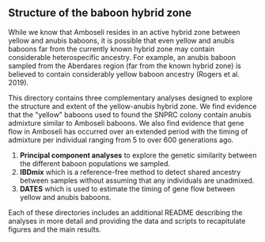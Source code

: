 ## Structure of the baboon hybrid zone

While we know that Amboseli resides in an active hybrid zone between yellow and anubis baboons, it is possible that even yellow and anubis baboons far from the currently known hybrid zone may contain considerable heterospecific ancestry. For example, an anubis baboon sampled from the Aberdares region (far from the known hybrid zone) is believed to contain considerably yellow baboon ancestry (Rogers et al. 2019). 

This directory contains three complementary analyses designed to explore the structure and extent of the yellow-anubis hybrid zone. We find evidence that the "yellow" baboons used to found the SNPRC colony contain anubis admixture similar to Amboseli baboons. We also find evidence that gene flow in Amboseli has occurred over an extended period with the timing of admixture per individual ranging from 5 to over 600 generations ago. 

1. **Principal component analyses** to explore the genetic similarity between the different baboon populations we sampled. 
2. **IBDmix** which is a reference-free method to detect shared ancestry between samples without assuming that any individuals are unadmixed. 
3. **DATES** which is used to estimate the timing of gene flow between yellow and anubis baboons. 

Each of these directories includes an additional README describing the analyses in more detail and providing the data and scripts to recapitulate figures and the main results. 